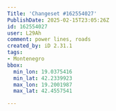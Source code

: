 ```yaml
---
Title: 'Changeset #162554027'
PublishDate: 2025-02-15T23:05:26Z
id: 162554027
user: L29Ah
comment: power lines, roads
created_by: iD 2.31.1
tags:
- Montenegro
bbox:
  min_lon: 19.0375416
  min_lat: 42.2339923
  max_lon: 19.2001987
  max_lat: 42.4557541

---
```

